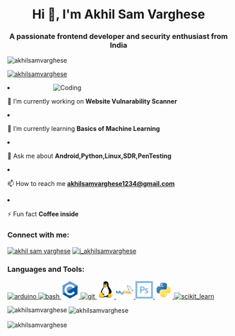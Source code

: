 
<h1 align="center">Hi 👋, I'm Akhil Sam Varghese</h1>
<h3 align="center">A passionate frontend developer and security enthusiast from India</h3>

<p align="left"> <img src="https://komarev.com/ghpvc/?username=akhilsamvarghese&label=Profile%20views&color=0e75b6&style=flat" alt="akhilsamvarghese" /> </p>

<p align="left"> <a href="https://github.com/ryo-ma/github-profile-trophy"><img src="https://github-profile-trophy.vercel.app/?username=akhilsamvarghese" alt="akhilsamvarghese" /></a> </p>
<img align="right" alt="Coding" width="400" src="https://images-wixmp-ed30a86b8c4ca887773594c2.wixmp.com/f/1b6a606b-15fa-4890-9b6e-d7a838739670/dcvf5px-488fdc69-3603-4a63-81ef-fe607d4b7e66.gif?token=eyJ0eXAiOiJKV1QiLCJhbGciOiJIUzI1NiJ9.eyJzdWIiOiJ1cm46YXBwOjdlMGQxODg5ODIyNjQzNzNhNWYwZDQxNWVhMGQyNmUwIiwiaXNzIjoidXJuOmFwcDo3ZTBkMTg4OTgyMjY0MzczYTVmMGQ0MTVlYTBkMjZlMCIsIm9iaiI6W1t7InBhdGgiOiJcL2ZcLzFiNmE2MDZiLTE1ZmEtNDg5MC05YjZlLWQ3YTgzODczOTY3MFwvZGN2ZjVweC00ODhmZGM2OS0zNjAzLTRhNjMtODFlZi1mZTYwN2Q0YjdlNjYuZ2lmIn1dXSwiYXVkIjpbInVybjpzZXJ2aWNlOmZpbGUuZG93bmxvYWQiXX0.QmotzZeEfdKnTFYTnGFj46icQwWzDwcIIS0r2cHvf9s"›

- 🔭 I’m currently working on **Website Vulnarability Scanner**

- 🌱 I’m currently learning **Basics of Machine Learning**

- 💬 Ask me about **Android,Python,Linux,SDR,PenTesting**

- 📫 How to reach me **akhilsamvarghese1234@gmail.com**

- ⚡ Fun fact **Coffee inside**

<h3 align="left">Connect with me:</h3>
<p align="left">
<a href="https://linkedin.com/in/akhil sam varghese" target="blank"><img align="center" src="https://raw.githubusercontent.com/rahuldkjain/github-profile-readme-generator/master/src/images/icons/Social/linked-in-alt.svg" alt="akhil sam varghese" height="30" width="40" /></a>
<a href="https://instagram.com/i_akhilsamvarghese" target="blank"><img align="center" src="https://raw.githubusercontent.com/rahuldkjain/github-profile-readme-generator/master/src/images/icons/Social/instagram.svg" alt="i_akhilsamvarghese" height="30" width="40" /></a>
</p>

<h3 align="left">Languages and Tools:</h3>
<p align="left"> <a href="https://www.arduino.cc/" target="_blank" rel="noreferrer"> <img src="https://cdn.worldvectorlogo.com/logos/arduino-1.svg" alt="arduino" width="40" height="40"/> </a> <a href="https://www.gnu.org/software/bash/" target="_blank" rel="noreferrer"> <img src="https://www.vectorlogo.zone/logos/gnu_bash/gnu_bash-icon.svg" alt="bash" width="40" height="40"/> </a> <a href="https://www.cprogramming.com/" target="_blank" rel="noreferrer"> <img src="https://raw.githubusercontent.com/devicons/devicon/master/icons/c/c-original.svg" alt="c" width="40" height="40"/> </a> <a href="https://git-scm.com/" target="_blank" rel="noreferrer"> <img src="https://www.vectorlogo.zone/logos/git-scm/git-scm-icon.svg" alt="git" width="40" height="40"/> </a> <a href="https://www.linux.org/" target="_blank" rel="noreferrer"> <img src="https://raw.githubusercontent.com/devicons/devicon/master/icons/linux/linux-original.svg" alt="linux" width="40" height="40"/> </a> <a href="https://www.mysql.com/" target="_blank" rel="noreferrer"> <img src="https://raw.githubusercontent.com/devicons/devicon/master/icons/mysql/mysql-original-wordmark.svg" alt="mysql" width="40" height="40"/> </a> <a href="https://www.photoshop.com/en" target="_blank" rel="noreferrer"> <img src="https://raw.githubusercontent.com/devicons/devicon/master/icons/photoshop/photoshop-line.svg" alt="photoshop" width="40" height="40"/> </a> <a href="https://www.python.org" target="_blank" rel="noreferrer"> <img src="https://raw.githubusercontent.com/devicons/devicon/master/icons/python/python-original.svg" alt="python" width="40" height="40"/> </a> <a href="https://scikit-learn.org/" target="_blank" rel="noreferrer"> <img src="https://upload.wikimedia.org/wikipedia/commons/0/05/Scikit_learn_logo_small.svg" alt="scikit_learn" width="40" height="40"/> </a> </p>

<p><img align="left" src="https://github-readme-stats.vercel.app/api/top-langs?username=akhilsamvarghese&show_icons=true&locale=en&layout=compact" alt="akhilsamvarghese" /></p>

<p>&nbsp;<img align="center" src="https://github-readme-stats.vercel.app/api?username=akhilsamvarghese&show_icons=true&locale=en" alt="akhilsamvarghese" /></p>

<p><img align="center" src="https://github-readme-streak-stats.herokuapp.com/?user=akhilsamvarghese&" alt="akhilsamvarghese" /></p>
